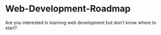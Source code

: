# Web-Development-Roadmap
Are you interested in learning web development but don’t know where to start?
